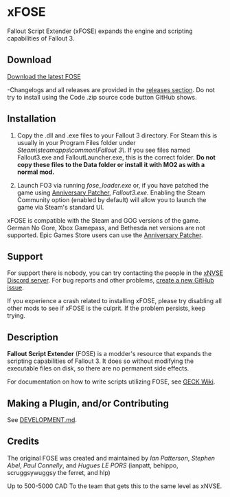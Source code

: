 # xFOSE
Fallout Script Extender (xFOSE) expands the engine and scripting capabilities of Fallout 3.

## Download

[Download the latest FOSE](https://github.com/AtomicTEM/xFOSE/releases)

-Changelogs and all releases are provided in the [releases section](https://github.com/AtomicTEM/xFOSE/releases). Do not try to install using the Code .zip source code button GitHub shows.

## Installation

1. Copy the .dll and .exe files to your Fallout 3 directory. For Steam this is usually in your Program Files folder under *Steam\\steamapps\\common\\Fallout 3\\*. If you see files named Fallout3.exe and FalloutLauncher.exe, this is the correct folder. **Do not copy these files to the Data folder or install it with MO2 as with a normal mod.**

2. Launch FO3 via running *fose_loader.exe* or, if you have patched the game using [Anniversary Patcher](https://www.nexusmods.com/fallout3/mods/24913), *Fallout3.exe*. Enabling the Steam Community option (enabled by default) will allow you to launch the game via Steam's standard UI.

xFOSE is compatible with the Steam and GOG versions of the game. German No Gore, Xbox Gamepass, and Bethesda.net versions are not supported. Epic Games Store users can use the [Anniversary Patcher](https://www.nexusmods.com/fallout3/mods/24913).

## Support

For support there is nobody, you can try contacting the people in the [xNVSE Discord server](https://discord.gg/EebN93s). For bug reports and other problems, [create a new GitHub issue](https://github.com/AtomicTEM/xFOSE/issues).

If you experience a crash related to installing xFOSE, please try disabling all other mods to see if xFOSE is the culprit. If the problem persists, keep trying.

## Description

**Fallout Script Extender** (FOSE) is a modder's resource that expands the scripting capabilities of Fallout 3. It does so without modifying the executable files on disk, so there are no permanent side effects.


For documentation on how to write scripts utilizing FOSE, see [GECK Wiki](https://geckwiki.com/index.php?title=Main_Page).

## Making a Plugin, and/or Contributing
See [DEVELOPMENT.md](https://github.com/xNVSE/NVSE/blob/master/DEVELOPMENT.md).

## Credits

The original FOSE was created and maintained by *Ian Patterson*,
*Stephen Abel*, *Paul Connelly*, and *Hugues LE PORS*
(ianpatt, behippo, scruggsywuggsy the ferret, and hlp)

Up to 500-5000 CAD To the team that gets this to the same level as xNVSE.

